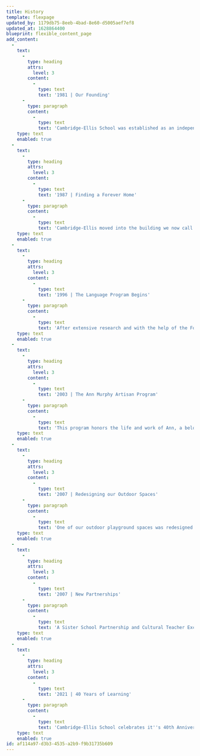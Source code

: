 ```yaml
---
title: History
template: flexpage
updated_by: 1179db75-8eeb-4bad-8e60-d5005aef7ef8
updated_at: 1628864400
blueprint: flexible_content_page
add_content:
  -
    text:
      -
        type: heading
        attrs:
          level: 3
        content:
          -
            type: text
            text: '1981 | Our Founding'
      -
        type: paragraph
        content:
          -
            type: text
            text: 'Cambridge-Ellis School was established as an independent, non-profit school located at St. James Episcopal Church in Cambridge. The initial program consisted of three classes but quickly grew. Soon we were on the lookout for a new, bigger and more permanent space.'
    type: text
    enabled: true
  -
    text:
      -
        type: heading
        attrs:
          level: 3
        content:
          -
            type: text
            text: '1987 | Finding a Forever Home'
      -
        type: paragraph
        content:
          -
            type: text
            text: 'Cambridge-Ellis moved into the building we now call home, at 80 Trowbridge Street in Cambridge. The larger space allowed us to introduce two toddler classrooms, three preschool classes, and a Kindergarten room.'
    type: text
    enabled: true
  -
    text:
      -
        type: heading
        attrs:
          level: 3
        content:
          -
            type: text
            text: '1996 | The Language Program Begins'
      -
        type: paragraph
        content:
          -
            type: text
            text: 'After extensive research and with the help of the Foreign Languages and Linguistics Department at MIT, we started our afternoon Mandarin Immersion Program. The following year, we added Spanish and French classrooms.'
    type: text
    enabled: true
  -
    text:
      -
        type: heading
        attrs:
          level: 3
        content:
          -
            type: text
            text: '2003 | The Ann Murphy Artisan Program'
      -
        type: paragraph
        content:
          -
            type: text
            text: 'This program honors the life and work of Ann, a beloved CES teacher, assistant director, and friend. Endowed by Ann in 2003, the Program seeks to connect CES children to the community through the arts. Its mission is to support the engagement of qualified artisans with the children, faculty and parents of Cambridge-Ellis School.'
    type: text
    enabled: true
  -
    text:
      -
        type: heading
        attrs:
          level: 3
        content:
          -
            type: text
            text: '2007 | Redesigning our Outdoor Spaces'
      -
        type: paragraph
        content:
          -
            type: text
            text: 'One of our outdoor playground spaces was redesigned to incorporate the two beautiful oak trees into a wooden play structure that evokes images of a tree house. The redesign also added a sand pit, playhouse structure, water pump, swings, monkey bars, and a large soft top area.'
    type: text
    enabled: true
  -
    text:
      -
        type: heading
        attrs:
          level: 3
        content:
          -
            type: text
            text: '2007 | New Partnerships'
      -
        type: paragraph
        content:
          -
            type: text
            text: 'A Sister School Partnership and Cultural Teacher Exchange Program is formed with St. James Preschool in Taiwan. Each summer CES sends two teachers to St. James Preschool and they send one teacher to spend the school year at CES.'
    type: text
    enabled: true
  -
    text:
      -
        type: heading
        attrs:
          level: 3
        content:
          -
            type: text
            text: '2021 | 40 Years of Learning'
      -
        type: paragraph
        content:
          -
            type: text
            text: 'Cambridge-Ellis School celebrates it''s 40th Anniversary!'
    type: text
    enabled: true
id: af114a97-d3b3-4535-a2b9-f9b31735b609
---
```

